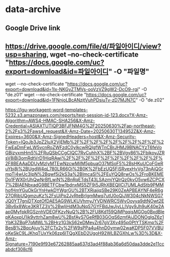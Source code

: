 # data-archive
## Google Drive link
https://drive.google.com/file/d/파일아이디/view?usp=sharing, 
wget –no-check-certificate "https://docs.google.com/uc?export=download&id=파일아이디" -O "파일명"
---

wget --no-check-certificate "https://docs.google.com/uc?export=download&id=1Ix-NKGyZTMVs-ooVzVZ9gW2-DcO9-rgi" -O "de.z01"
wget --no-check-certificate "https://docs.google.com/uc?export=download&id=1FNnjoLBcANzjtVuhPDsiuTv-zD7MJN7C" -O "de.z02"

https://lgu-workagent-word-templates-5232.s3.amazonaws.com/reports/test-session-id-123.docx?X-Amz-Algorithm=AWS4-HMAC-SHA256&X-Amz-Credential=ASIAXTUTIQP3BFJFNM4G%2F20250630%2Fap-northeast-2%2Fs3%2Faws4_request&X-Amz-Date=20250630T134952Z&X-Amz-Expires=3600&X-Amz-SignedHeaders=host&X-Amz-Security-Token=IQoJb3JpZ2luX2VjEMb%2F%2F%2F%2F%2F%2F%2F%2F%2F%2FwEaDmFwLW5vcnRoZWFzdC0yIkcwRQIgfWTnCBrJHMJ9BNACYzT6feVoGBjzyxmHm5%2FRuQSbCCgCIQC7RvCuhhX%2BF%2BVgy86%2FbikoyJZRsV8iBi3omRdtVrD1HiqRAwi%2F%2F%2F%2F%2F%2F%2F%2F%2F%2F%2F8BEAAaDDUyMzIyMTEwNzcwMiIM5pbuaO37MSoF5%2BsHKuUCoFGeRuYbj8j%2BUgdW4qL780LR66Oj%2B0K%2FbEzUQ5FiSRvexHvVg73nAiQGrmpTl4wUc3lpN%2Bqwf5i2kS3a%2BImcaSI%2FEuYQQ8rwOs%2FroBKEMEDo1FWX0rUhQwNrBfLwiN%2BnRqETdsT43LSAzmjYQIrQz0kvO5vw6ZCPCX7%2BIAENbxadG9BETFCbw1bdnxMS5ZF9j5JRhXBEQIICi7UMLAdStb9PMMhofHmYGuOkGrYnHwkDYWgrGU%2BTXRiajjqSBe29K0ZeAPBEAYNF4eR6g27ORjbUQgmzuKz%2FsUiPp2JvRteBrIgmMwq7utU0oQiJW304cNkNWSG7JQ0YT7gniDTXptOfDAE5AG9WLKUVhmyJYVDNWRC5WyOoyya9dtNOwt2E3Bv6x8Wce3KRTZ3V%2BwIjHdM3uNqS7GYFBdJwJjvLLIVgy9Jh9uK40e2Aap0MyfpkRGSznhVDEOFKzvNuQ%2B%2FU8Kd159QiMPqqisMGOp0BxdBlepKAoxpU1ik9vttrhZam8wU%2BsfAyS7GeRfB03GOqS6zmfAiJDONOglgZ6z1YbK3ZBqP7qMWL%2BHrz1G3kS62eDMeyZr67gV3Xv495p0PtYTSKmp%2FBesB%2BqcAjuy%2FCTx2v%2FW9sPPa4u4hnD0ymw02waKDP5F07VVBUoKeSkC9LJKhqTUxYk06zp6lTQgXEbD2UgoH92WLBZGXhLw%3D%3D&X-Amz-Signature=7190e9f93e67262885aa637d3ad4f88ab36a6d50daa3dde2e11ccabdcf308cf6




